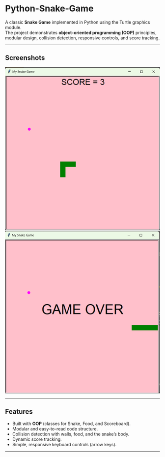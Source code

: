 # Python-Snake-Game

A classic **Snake Game** implemented in Python using the Turtle graphics module.  
The project demonstrates **object-oriented programming (OOP)** principles, modular design, collision detection, responsive controls, and score tracking.

---

## Screenshots

![Screenshot1](screenshot1.png)  
![Screenshot2](screenshot2.png)

---

## Features
- Built with **OOP** (classes for Snake, Food, and Scoreboard).  
- Modular and easy-to-read code structure.  
- Collision detection with walls, food, and the snake’s body.  
- Dynamic score tracking.  
- Simple, responsive keyboard controls (arrow keys).

---
